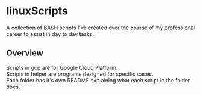 # linuxScripts

A collection of BASH scripts I've created over the course of my professional career to assist in day to day tasks. 

## Overview 
Scripts in gcp are for Google Cloud Platform. </br>
Scripts in helper are programs designed for specific cases. </br>
Each folder has it's own README explaining what each script in the folder does. 
